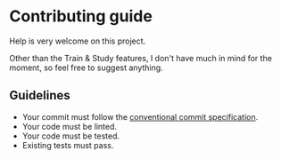 # Contributing guide

Help is very welcome on this project.

Other than the Train & Study features, I don't have much in mind for the moment, so feel free to suggest anything.

## Guidelines

- Your commit must follow the [conventional commit specification](https://www.conventionalcommits.org/en/v1.0.0/).
- Your code must be linted.
- Your code must be tested.
- Existing tests must pass.

